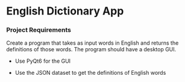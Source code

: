# English Dictionary App

### Project Requirements

Create a program that takes as input words in English and returns the definitions of those words. The program should have a desktop GUI. 

- Use PyQt6 for the GUI

- Use the JSON dataset to get the definitions of English words


